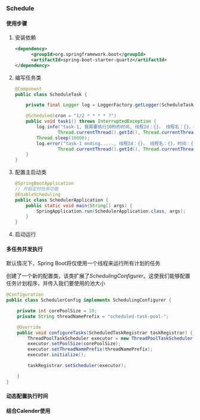 ### Schedule

#### 使用步骤

1. 安装依赖

   ```xml
   <dependency>
         <groupId>org.springframework.boot</groupId>
         <artifactId>spring-boot-starter-quartz</artifactId>
   </dependency>
   ```

2. 编写任务类

   ```java
   @Component
   public class ScheduleTask {
   
       private final Logger log = LoggerFactory.getLogger(ScheduleTask.class);
   
       @Scheduled(cron = "1/2 * * * * ?")
       public void task1() throws InterruptedException {
           log.info("task-1, 我需要执行10秒的时间, 线程Id：{}， 线程名：{}，时间：{}",
                   Thread.currentThread().getId(), Thread.currentThread().getName(), LocalDateTime.now());
           Thread.sleep(10000);
           log.error("task-1 ending....., 线程Id：{}， 线程名：{}，时间：{}",
                   Thread.currentThread().getId(), Thread.currentThread().getName(), LocalDateTime.now());
       }
   }
   ```

3. 配置主启动类

   ```java
   @SpringBootApplication
   // 开启定时任务功能
   @EnableScheduling
   public class SchedulerApplication {
       public static void main(String[] args) {
           SpringApplication.run(SchedulerApplication.class, args);
       }
   }
   ```

4. 启动运行






#### 多任务并发执行
默认情况下，Spring Boot将仅使用一个线程来运行所有计划的任务

 创建了一个新的配置类，该类扩展了*SchedulingConfigurer*。这使我们能够配置任务计划程序，并传入我们要使用的池大小 

```java
@Configuration
public class SchedulerConfig implements SchedulingConfigurer {

    private int corePoolSize = 10;
    private String threadNamePrefix = "scheduled-task-pool-";

    @Override
    public void configureTasks(ScheduledTaskRegistrar taskRegistrar) {
        ThreadPoolTaskScheduler executor = new ThreadPoolTaskScheduler();
        executor.setPoolSize(corePoolSize);
        executor.setThreadNamePrefix(threadNamePrefix);
        executor.initialize();

        taskRegistrar.setScheduler(executor);

    }
}
```





#### 动态配置执行时间





#### 结合Calender使用